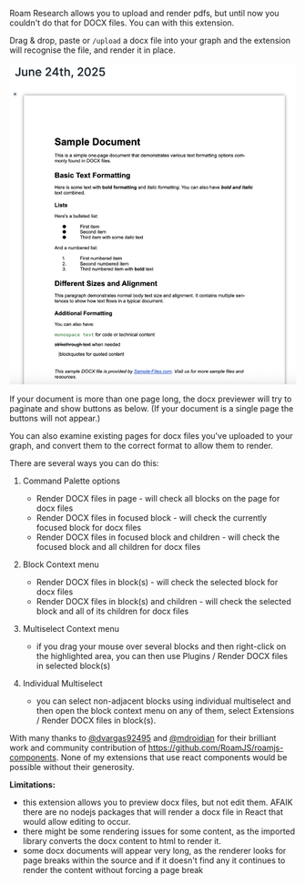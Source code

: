 Roam Research allows you to upload and render pdfs, but until now you couldn't do that for DOCX files. You can with this extension.

Drag & drop, paste or `/upload` a docx file into your graph and the extension will recognise the file, and render it in place.

![Example docx](image.png)

If your document is more than one page long, the docx previewer will try to paginate and show buttons as below. (If your document is a single page the buttons will not appear.)


You can also examine existing pages for docx files you've uploaded to your graph, and convert them to the correct format to allow them to render.

There are several ways you can do this:
1. Command Palette options
    - Render DOCX files in page - will check all blocks on the page for docx files
    - Render DOCX files in focused block - will check the currently focused block for docx files
    - Render DOCX files in focused block and children - will check the focused block and all children for docx files

2. Block Context menu
    - Render DOCX files in block(s) - will check the selected block for docx files
    - Render DOCX files in block(s) and children - will check the selected block and all of its children for docx files

3. Multiselect Context menu
    - if you drag your mouse over several blocks and then right-click on the highlighted area, you can then use Plugins / Render DOCX files in selected block(s)

4. Individual Multiselect
    - you can select non-adjacent blocks using individual multiselect and then open the block context menu on any of them, select Extensions / Render DOCX files in block(s).

With many thanks to [@dvargas92495](https://github.com/dvargas92495) and [@mdroidian](https://github.com/mdroidian) for their brilliant work and community contribution of https://github.com/RoamJS/roamjs-components. None of my extensions that use react components would be possible without their generosity.

**Limitations:**
- this extension allows you to preview docx files, but not edit them. AFAIK there are no nodejs packages that will render a docx file in React that would allow editing to occur.
- there might be some rendering issues for some content, as the imported library converts the docx content to html to render it.
- some docx documents will appear very long, as the renderer looks for page breaks within the source and if it doesn't find any it continues to render the content without forcing a page break